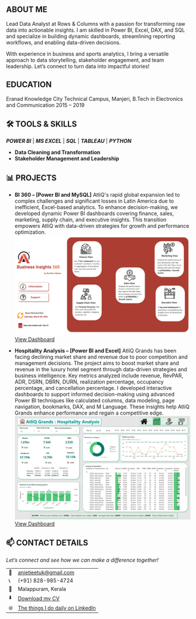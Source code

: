 <!--Section 1: Introduction-->
## ABOUT ME

Lead Data Analyst at Rows & Columns with a passion for transforming raw data into actionable insights. 
I am skilled in Power BI, Excel, DAX, and SQL and specialize in building dynamic dashboards, streamlining reporting workflows, and enabling data-driven decisions.

With experience in business and sports analytics, I bring a versatile approach to data storytelling, stakeholder engagement, and team leadership. 
Let’s connect to turn data into impactful stories!

<!--Mention Projects-->

## EDUCATION

Eranad Knowledge City Technical
Campus, Manjeri, B.Tech in Electronics and Communication 2015 – 2019

## 🛠 TOOLS & SKILLS

***POWER BI*** | ***MS EXCEL*** | ***SQL*** | ***TABLEAU*** | ***PYTHON*** 
- **Data Cleaning and Transformation**
- **Stakeholder Management and Leadership**

<!-- Relevent Skills-->

## 📊 PROJECTS

- **BI 360 – [Power BI and MySQL]**
  AtliQ's rapid global expansion led to complex challenges and significant losses in Latin America due to inefficient, Excel-based analytics. To enhance decision-making, we developed dynamic Power BI dashboards covering finance, sales, marketing, supply chain, and executive insights. This transition empowers AtliQ with data-driven strategies for growth and performance optimization. 
![image](1.png)
[View Dashboard](https://app.powerbi.com/view?r=eyJrIjoiYWExYzc0MTAtODU3NS00OTZhLWEwZjEtYzBjNTRjNjViODUwIiwidCI6ImM2ZTU0OWIzLTVmNDUtNDAzMi1hYWU5LWQ0MjQ0ZGM1YjJjNCJ9)

- **Hospitality Analysis – [Power BI and Excel]**
  AtliQ Grands has been facing declining market share and revenue due to poor competition and management decisions. The project aims to boost market share and revenue in the luxury hotel segment through data-driven strategies and business intelligence. Key metrics analyzed include revenue, RevPAR, ADR, DSRN, DBRN, DURN, realization percentage, occupancy percentage, and cancellation percentage. I developed interactive dashboards to support informed decision-making using advanced Power BI techniques like calculated columns, data modeling, page navigation, bookmarks, DAX, and M Language. These insights help AtliQ Grands enhance performance and regain a competitive edge.
![image](H2.png)
[View Dashboard](https://app.powerbi.com/view?r=eyJrIjoiODE4NDQyNTMtOTJmZC00MjRiLWI4MWUtNTFlZGRhZDIwYjQ3IiwidCI6ImM2ZTU0OWIzLTVmNDUtNDAzMi1hYWU5LWQ0MjQ0ZGM1YjJjNCJ9&pageName=931b63cfc48963c6886a)
 
<!--Contact -->

## 📫 CONTACT DETAILS

*Let’s connect and see how we can make a difference together!*
<table>
  <tbody>
    <tr>
      <td>📧</td>
      <td><a href="boniboban@gmail.com">anietieetuk@gmail.com</a></td>
    </tr>
    <tr>
      <td>📞</td>
      <td>(+91) 828-985-4724</td>
    </tr>
    <tr>
      <td>📍</td>
      <td>Malappuram, Kerala</td>
    </tr>
    <tr>
      <td>⬇️</td>
      <td><a href="">Download my CV</a></td>
    </tr>
    <tr>
      <td>🌐</td>
      <td><a href="www.linkedin.com/in/boniboban">The things I do daily on LinkedIn</a></td>
    </tr>
    </tr>
  </tbody>
</table>


